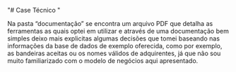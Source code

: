 "# Case Técnico  " 

  Na pasta “documentação” se encontra um arquivo PDF que detalha as ferramentas as quais optei em utilizar e através de uma documentação bem simples deixo mais explicitas algumas decisões que tomei baseando nas informações da base de dados de exemplo oferecida, como por exemplo, as bandeiras aceitas ou os nomes válidos de adquirentes, já que não sou muito familiarizado com o modelo de negócios aqui apresentado.
